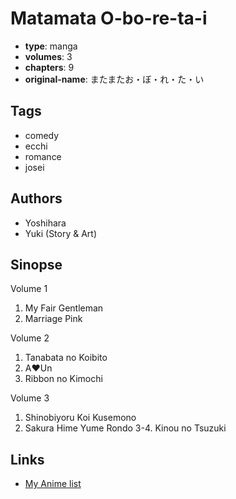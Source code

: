 # Matamata O-bo-re-ta-i

-   **type**: manga
-   **volumes**: 3
-   **chapters**: 9
-   **original-name**: またまたお・ぼ・れ・た・い

## Tags

-   comedy
-   ecchi
-   romance
-   josei

## Authors

-   Yoshihara
-   Yuki (Story & Art)

## Sinopse

Volume 1

1. My Fair Gentleman
2. Marriage Pink

Volume 2

1. Tanabata no Koibito
2. A♥Un
3. Ribbon no Kimochi

Volume 3

1. Shinobiyoru Koi Kusemono
2. Sakura Hime Yume Rondo
   3-4. Kinou no Tsuzuki

## Links

-   [My Anime list](https://myanimelist.net/manga/3606/Matamata_O-bo-re-ta-i)
